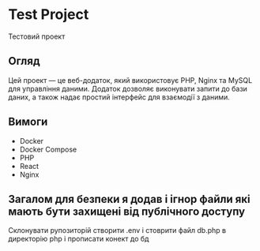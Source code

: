 # Test Project

Тестовий проект

## Огляд

Цей проект — це веб-додаток, який використовує PHP, Nginx та MySQL для управління даними. Додаток дозволяє виконувати запити до бази даних, а також надає простий інтерфейс для взаємодії з даними.

## Вимоги

- Docker
- Docker Compose
- PHP
- React
- Nginx

## Загалом для безпеки я додав і ігнор файли які мають бути захищені від публічного доступу

Cклонувати рупозиторій 
створити .env 
і стоврити файл db.php в директорію php і прописати конект до бд 